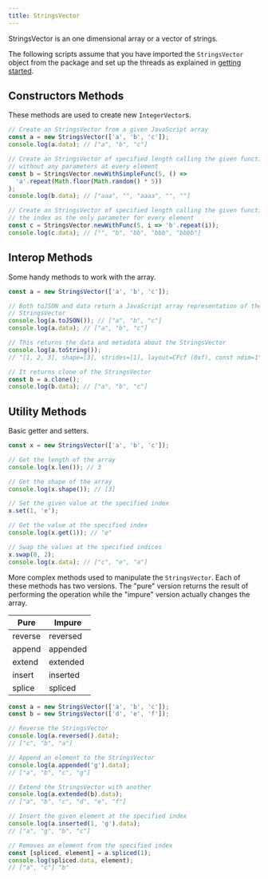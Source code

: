 ```yaml
---
title: StringsVector
---
```


StringsVector is an one dimensional array or a vector of strings.

The following scripts assume that you have imported the `StringsVector` object
from the package and set up the threads as explained in [getting started](../).

## Constructors Methods

These methods are used to create new `IntegerVector`s.

```js
// Create an StringsVector from a given JavaScript array
const a = new StringsVector(['a', 'b', 'c']);
console.log(a.data); // ["a", "b", "c"]

// Create an StringsVector of specified length calling the given function
// without any parameters at every element
const b = StringsVector.newWithSimpleFunc(5, () =>
  'a'.repeat(Math.floor(Math.random() * 5))
);
console.log(b.data); // ["aaa", "", "aaaa", "", ""]

// Create an StringsVector of specified length calling the given function with
// the index as the only parameter for every element
const c = StringsVector.newWithFunc(5, i => 'b'.repeat(i));
console.log(c.data); // ["", "b", "bb", "bbb", "bbbb"]
```

## Interop Methods

Some handy methods to work with the array.

```js
const a = new StringsVector(['a', 'b', 'c']);

// Both toJSON and data return a JavaScript array representation of the
// StringsVector
console.log(a.toJSON()); // ["a", "b", "c"]
console.log(a.data); // ["a", "b", "c"]

// This returns the data and metadata about the StringsVector
console.log(a.toString());
// "[1, 2, 3], shape=[3], strides=[1], layout=CFcf (0xf), const ndim=1"

// It returns clone of the StringsVector
const b = a.clone();
console.log(b.data); // ["a", "b", "c"]
```

## Utility Methods

Basic getter and setters.

```js
const x = new StringsVector(['a', 'b', 'c']);

// Get the length of the array
console.log(x.len()); // 3

// Get the shape of the array
console.log(x.shape()); // [3]

// Set the given value at the specified index
x.set(1, 'e');

// Get the value at the specified index
console.log(x.get(1)); // "e"

// Swap the values at the specified indices
x.swap(0, 2);
console.log(x.data); // ["c", "e", "a"]
```

More complex methods used to manipulate the `StringsVector`. Each of these
methods has two versions. The "pure" version returns the result of performing
the operation while the "impure" version actually changes the array.

| Pure    | Impure   |
| ------- | -------- |
| reverse | reversed |
| append  | appended |
| extend  | extended |
| insert  | inserted |
| splice  | spliced  |

```js
const a = new StringsVector(['a', 'b', 'c']);
const b = new StringsVector(['d', 'e', 'f']);

// Reverse the StringsVector
console.log(a.reversed().data);
// ["c", "b", "a"]

// Append an element to the StringsVector
console.log(a.appended('g').data);
// ["a", "b", "c", "g"]

// Extend the StringsVector with another
console.log(a.extended(b).data);
// ["a", "b", "c", "d", "e", "f"]

// Insert the given element at the specified index
console.log(a.inserted(1, 'g').data);
// ["a", "g", "b", "c"]

// Removes an element from the specified index
const [spliced, element] = a.spliced(1);
console.log(spliced.data, element);
// ["a", "c"] "b"
```
